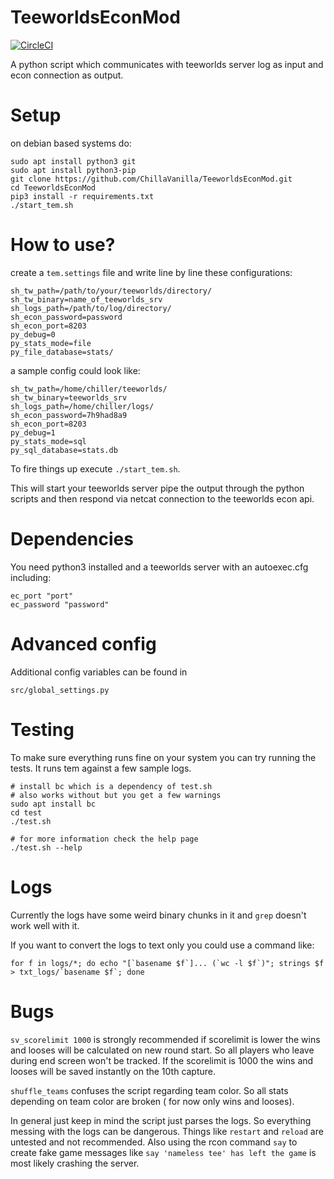 # TeeworldsEconMod
[![CircleCI](https://circleci.com/gh/chillavanilla/TeeworldsEconMod.svg?style=svg)](https://circleci.com/gh/chillavanilla/TeeworldsEconMod)


A python script which communicates with teeworlds server log as input and econ connection as output.

# Setup

on debian based systems do:
```
sudo apt install python3 git
sudo apt install python3-pip
git clone https://github.com/ChillaVanilla/TeeworldsEconMod.git
cd TeeworldsEconMod
pip3 install -r requirements.txt
./start_tem.sh
```

# How to use?

create a ``tem.settings`` file and write line by line these configurations:

```
sh_tw_path=/path/to/your/teeworlds/directory/
sh_tw_binary=name_of_teeworlds_srv
sh_logs_path=/path/to/log/directory/
sh_econ_password=password
sh_econ_port=8203
py_debug=0
py_stats_mode=file
py_file_database=stats/
```
a sample config could look like:
```
sh_tw_path=/home/chiller/teeworlds/
sh_tw_binary=teeworlds_srv
sh_logs_path=/home/chiller/logs/
sh_econ_password=7h9had8a9
sh_econ_port=8203
py_debug=1
py_stats_mode=sql
py_sql_database=stats.db
```


To fire things up execute ``./start_tem.sh``.

This will start your teeworlds server pipe the output through the python scripts
and then respond via netcat connection to the teeworlds econ api.

# Dependencies

You need python3 installed and a teeworlds server with an autoexec.cfg including:
```
ec_port "port"
ec_password "password"
```

# Advanced config

Additional config variables can be found in
```
src/global_settings.py
```

# Testing

To make sure everything runs fine on your system you can try running the tests.
It runs tem against a few sample logs.
```
# install bc which is a dependency of test.sh
# also works without but you get a few warnings
sudo apt install bc
cd test
./test.sh

# for more information check the help page
./test.sh --help
```

# Logs

Currently the logs have some weird binary chunks in it and ``grep`` doesn't work well with it.

If you want to convert the logs to text only you could use a command like:

```
for f in logs/*; do echo "[`basename $f`]... (`wc -l $f`)"; strings $f > txt_logs/`basename $f`; done
```

# Bugs

``sv_scorelimit 1000`` is strongly recommended
if scorelimit is lower the wins and looses will be calculated on new round start.
So all players who leave during end screen won't be tracked.
If the scorelimit is 1000 the wins and looses will be saved instantly on the 10th capture.

``shuffle_teams`` confuses the script regarding team color.
So all stats depending on team color are broken ( for now only wins and looses).  

In general just keep in mind the script just parses the logs. So everything messing with the logs can be dangerous.
Things like ``restart`` and ``reload`` are untested and not recommended. Also using the rcon command ``say`` to create fake game messages like ``say 'nameless tee' has left the game`` is most likely crashing the server.
